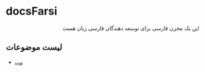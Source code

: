 # docsFarsi
<p dir="rtl">این یک مخزن فارسی برای توسعه دهندگان فارسی زبان هست</p>

## لیست موضوعات

* [وب]()